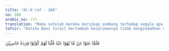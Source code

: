 ```yaml
---
title: "Al-A'raf - 166"
no: 166
arabic_no: ١٦٦
translation: "Maka setelah mereka bersikap sombong terhadap segala apa yang dilarang. Kami katakan kepada mereka, “Jadilah kamu kera yang hina.”"
tafsir: "Ketika Bani Israil bertambah kezalimannya tidak mengindahkan nasihat-nasihat, maka Allah mengazab mereka dengan menjadikan mereka sebagai kera yang hina. Menurut para mufassirin merupakan tafsiran dari perkataan \"azab yang sangat pedih\" yang terdapat pada ayat di atas. Sedangkan sebagian yang lain mengatakan bahwa hal ini merupakan azab yang lain yang ditimpakan Allah di samping azab yang pedih itu.\n\nPara mufassir berbeda pendapatnya tentang: Apakah Bani Israil itu dijadikan kera yang sebenarnya atau hanya sifat dan watak mereka saja yang seperti kera, sedang badan mereka seperti badan manusia biasa. Jumhur ulama berpendapat bahwa mereka benar-benar menjadi kera, seperti kera yang sebenar-benarnya. Akan tetapi tidak beranak, tidak makan, tidak minum dan tidak hidup lebih dari tiga hari.\n\nMenurut Mujahid yang diriwayatkan dari Ibnu Jarir dan pendapat al-Manar: Rupa mereka tidak ditukar menjadi kera, tetapi hati, jiwa dan sifat merekalah yang diubah menjadi kera. (uraian lengkapnya lihat Tafsir Surah al-Baqarah/2: 65)."
---
```


فَلَمَّا عَتَوْا عَنْ مَّا نُهُوْا عَنْهُ قُلْنَا لَهُمْ كُوْنُوْا قِرَدَةً خَاسِـِٕيْنَ
